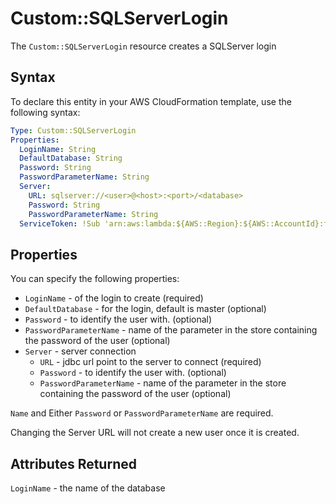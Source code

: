 # Custom::SQLServerLogin
The `Custom::SQLServerLogin` resource creates a SQLServer login

## Syntax
To declare this entity in your AWS CloudFormation template, use the following syntax:

```yaml
Type: Custom::SQLServerLogin
Properties:
  LoginName: String
  DefaultDatabase: String
  Password: String
  PasswordParameterName: String
  Server:
    URL: sqlserver://<user>@<host>:<port>/<database>
    Password: String
    PasswordParameterName: String
  ServiceToken: !Sub 'arn:aws:lambda:${AWS::Region}:${AWS::AccountId}:function:binxio-cfn-sqlserver-resource-provider-vpc-${AppVPC}'
```

## Properties
You can specify the following properties:

- `LoginName` - of the login to create (required)
- `DefaultDatabase` - for the login, default is master (optional)
- `Password` - to identify the user with.  (optional)
- `PasswordParameterName` - name of the parameter in the store containing the password of the user (optional)
- `Server` - server connection
    - `URL` - jdbc url point to the server to connect  (required)
    - `Password` - to identify the user with. (optional)
    - `PasswordParameterName` - name of the parameter in the store containing the password of the user (optional)

`Name` and Either `Password` or `PasswordParameterName` are required.

Changing the Server URL will not create a new user once it is created.

## Attributes Returned
`LoginName` - the name of the database
